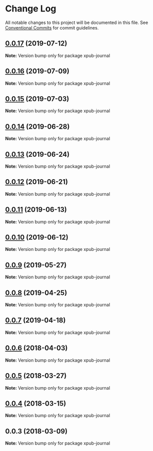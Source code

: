 # Change Log

All notable changes to this project will be documented in this file.
See [Conventional Commits](https://conventionalcommits.org) for commit guidelines.

## [0.0.17](https://gitlab.coko.foundation/pubsweet/pubsweet/compare/xpub-journal@0.0.16...xpub-journal@0.0.17) (2019-07-12)

**Note:** Version bump only for package xpub-journal





## [0.0.16](https://gitlab.coko.foundation/pubsweet/pubsweet/compare/xpub-journal@0.0.15...xpub-journal@0.0.16) (2019-07-09)

**Note:** Version bump only for package xpub-journal





## [0.0.15](https://gitlab.coko.foundation/pubsweet/pubsweet/compare/xpub-journal@0.0.14...xpub-journal@0.0.15) (2019-07-03)

**Note:** Version bump only for package xpub-journal





## [0.0.14](https://gitlab.coko.foundation/pubsweet/pubsweet/compare/xpub-journal@0.0.13...xpub-journal@0.0.14) (2019-06-28)

**Note:** Version bump only for package xpub-journal





## [0.0.13](https://gitlab.coko.foundation/pubsweet/pubsweet/compare/xpub-journal@0.0.12...xpub-journal@0.0.13) (2019-06-24)

**Note:** Version bump only for package xpub-journal





## [0.0.12](https://gitlab.coko.foundation/pubsweet/pubsweet/compare/xpub-journal@0.0.11...xpub-journal@0.0.12) (2019-06-21)

**Note:** Version bump only for package xpub-journal





## [0.0.11](https://gitlab.coko.foundation/pubsweet/pubsweet/compare/xpub-journal@0.0.10...xpub-journal@0.0.11) (2019-06-13)

**Note:** Version bump only for package xpub-journal





## [0.0.10](https://gitlab.coko.foundation/pubsweet/pubsweet/compare/xpub-journal@0.0.9...xpub-journal@0.0.10) (2019-06-12)

**Note:** Version bump only for package xpub-journal





## [0.0.9](https://gitlab.coko.foundation/pubsweet/pubsweet/compare/xpub-journal@0.0.8...xpub-journal@0.0.9) (2019-05-27)

**Note:** Version bump only for package xpub-journal





## [0.0.8](https://gitlab.coko.foundation/pubsweet/pubsweet/compare/xpub-journal@0.0.7...xpub-journal@0.0.8) (2019-04-25)

**Note:** Version bump only for package xpub-journal





## [0.0.7](https://gitlab.coko.foundation/pubsweet/pubsweet/compare/xpub-journal@0.0.6...xpub-journal@0.0.7) (2019-04-18)

**Note:** Version bump only for package xpub-journal





<a name="0.0.6"></a>
## [0.0.6](https://gitlab.coko.foundation/pubsweet/pubsweet/compare/xpub-journal@0.0.5...xpub-journal@0.0.6) (2018-04-03)




**Note:** Version bump only for package xpub-journal

<a name="0.0.5"></a>
## [0.0.5](https://gitlab.coko.foundation/pubsweet/pubsweet/compare/xpub-journal@0.0.4...xpub-journal@0.0.5) (2018-03-27)




**Note:** Version bump only for package xpub-journal

<a name="0.0.4"></a>
## [0.0.4](https://gitlab.coko.foundation/pubsweet/pubsweet/compare/xpub-journal@0.0.3...xpub-journal@0.0.4) (2018-03-15)




**Note:** Version bump only for package xpub-journal

<a name="0.0.3"></a>

## 0.0.3 (2018-03-09)

**Note:** Version bump only for package xpub-journal
